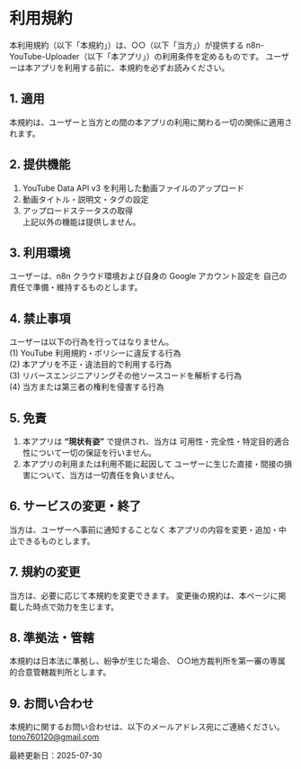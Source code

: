 # 利用規約

本利用規約（以下「本規約」）は、○○（以下「当方」）が提供する
n8n-YouTube-Uploader（以下「本アプリ」）の利用条件を定めるものです。
ユーザーは本アプリを利用する前に、本規約を必ずお読みください。

## 1. 適用
本規約は、ユーザーと当方との間の本アプリの利用に関わる一切の関係に適用されます。

## 2. 提供機能
1. YouTube Data API v3 を利用した動画ファイルのアップロード  
2. 動画タイトル・説明文・タグの設定  
3. アップロードステータスの取得  
上記以外の機能は提供しません。

## 3. 利用環境
ユーザーは、n8n クラウド環境および自身の Google アカウント設定を
自己の責任で準備・維持するものとします。

## 4. 禁止事項
ユーザーは以下の行為を行ってはなりません。  
(1) YouTube 利用規約・ポリシーに違反する行為  
(2) 本アプリを不正・違法目的で利用する行為  
(3) リバースエンジニアリングその他ソースコードを解析する行為  
(4) 当方または第三者の権利を侵害する行為

## 5. 免責
1. 本アプリは **“現状有姿”** で提供され、当方は
可用性・完全性・特定目的適合性について一切の保証を行いません。  
2. 本アプリの利用または利用不能に起因して
ユーザーに生じた直接・間接の損害について、当方は一切責任を負いません。

## 6. サービスの変更・終了
当方は、ユーザーへ事前に通知することなく
本アプリの内容を変更・追加・中止できるものとします。

## 7. 規約の変更
当方は、必要に応じて本規約を変更できます。
変更後の規約は、本ページに掲載した時点で効力を生じます。

## 8. 準拠法・管轄
本規約は日本法に準拠し、紛争が生じた場合、
○○地方裁判所を第一審の専属的合意管轄裁判所とします。

## 9. お問い合わせ
本規約に関するお問い合わせは、以下のメールアドレス宛にご連絡ください。  
tono760120@gmail.com

最終更新日：2025-07-30

